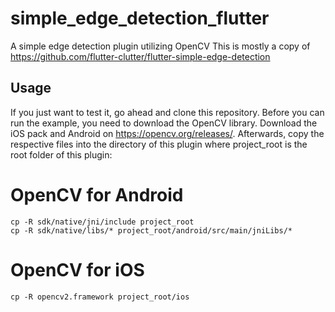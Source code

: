 # simple_edge_detection_flutter

A simple edge detection plugin utilizing OpenCV
This is mostly a copy of https://github.com/flutter-clutter/flutter-simple-edge-detection


## Usage
If you just want to test it, go ahead and clone this repository. Before you can run the example, you need to download the OpenCV library. Download the iOS pack and Android on https://opencv.org/releases/. Afterwards, copy the respective files into the directory of this plugin where project_root is the root folder of this plugin:

# OpenCV for Android
```
cp -R sdk/native/jni/include project_root
cp -R sdk/native/libs/* project_root/android/src/main/jniLibs/*
```
# OpenCV for iOS
```
cp -R opencv2.framework project_root/ios
```
